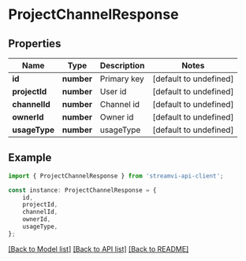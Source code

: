 # ProjectChannelResponse


## Properties

Name | Type | Description | Notes
------------ | ------------- | ------------- | -------------
**id** | **number** | Primary key | [default to undefined]
**projectId** | **number** | User id | [default to undefined]
**channelId** | **number** | Channel id | [default to undefined]
**ownerId** | **number** | Owner id | [default to undefined]
**usageType** | **number** | usageType | [default to undefined]

## Example

```typescript
import { ProjectChannelResponse } from 'streamvi-api-client';

const instance: ProjectChannelResponse = {
    id,
    projectId,
    channelId,
    ownerId,
    usageType,
};
```

[[Back to Model list]](../README.md#documentation-for-models) [[Back to API list]](../README.md#documentation-for-api-endpoints) [[Back to README]](../README.md)
